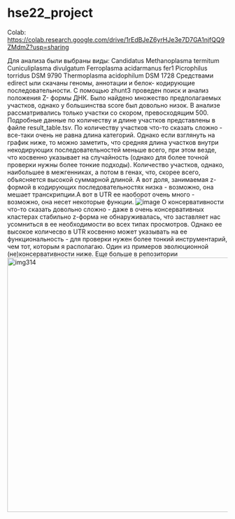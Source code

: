 # hse22_project
Colab: https://colab.research.google.com/drive/1rEdBJeZ6yrHJe3e7D7GA1njfQQ9ZMdmZ?usp=sharing

Для анализа были выбраны виды:
Candidatus Methanoplasma termitum
Cuniculiplasma divulgatum
Ferroplasma acidarmanus fer1
Picrophilus torridus DSM 9790
Thermoplasma acidophilum DSM 1728
Средствами edirect ыли скачаны геномы, аннотации и белок-
кодирующие последовательности.
С помощью zhunt3 проведен поиск и анализ положения Z-
формы ДНК.
Было найдено множество предполагаемых участков, однако у
большинства score был довольно низок. В анализе
рассматривались только участки со скором, превосходящим
500. Подробные данные по количеству и длине участков
представлены в файле result_table.tsv. По количеству
участков что-то сказать сложно - все-таки очень не равна
длина категорий. Однако если взглянуть на график ниже, то
можно заметить, что средняя длина участков внутри
некодирующих последовательностей меньше всего, при этом
везде, что косвенно указывает на случайность (однако для
более точной проверки нужны более тонкие подходы).
Количество участков, однако, наибольшее в межгенниках, а
потом в генах, что, скорее всего, объясняется высокой
суммарной длиной. А вот доля, занимаемая z-формой в
кодирующих последовательностях низка - возможно, она
мешает транскрипции.А вот в UTR ее наоборот очень много -
возможно, она несет некоторые функции.
![image](https://user-images.githubusercontent.com/93263163/173447934-bd5c6748-cf5b-4db6-a568-9d7b28ff6567.png)
О консервативности что-то сказать довольно сложно - даже
в очень консервативных кластерах стабильно z-форма не
обнаруживалась, что заставляет нас усомниться в ее
необходимости во всех типах просмотров. Однако ее высокое
количесво в UTR косвенно может указывать на ее
функциональность - для проверки нужен более тонкий
инструментарий, чем тот, которым я располагаю. Один из
примеров эволюционной (не)консервативности ниже. Еще
больше в репозитории
<img width="582" alt="img314" src="https://user-images.githubusercontent.com/93263163/173448224-5e7a99d8-f6e4-45c1-b04b-53837493b199.png">
